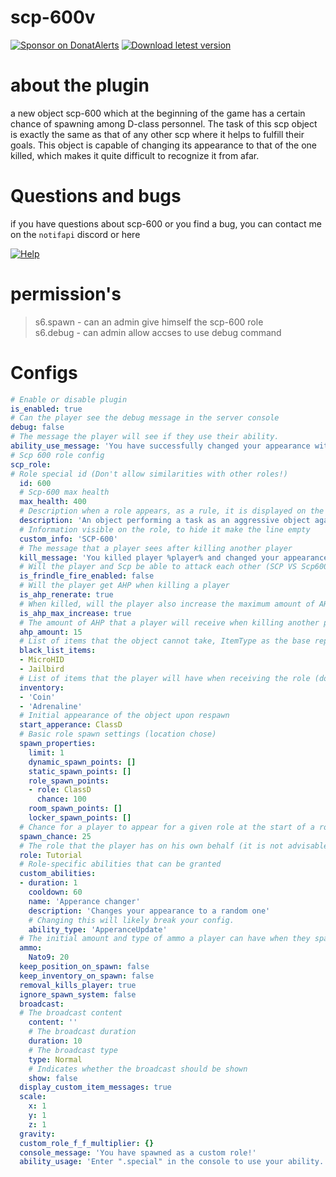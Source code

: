 # scp-600v
[![Sponsor on DonatAlerts](https://img.shields.io/badge/sponsor-alerts-orange.svg)](https://www.donationalerts.com/r/asmrmilo21)
[![Download letest version](https://img.shields.io/badge/download-latest-red.svg)](https://github.com/NOTIF-API/scp-600v/releases)

# about the plugin
a new object scp-600 which at the beginning of the game has a certain chance of spawning among D-class personnel. The task of this scp object is exactly the same as that of any other scp where it helps to fulfill their goals. This object is capable of changing its appearance to that of the one killed, which makes it quite difficult to recognize it from afar.

# Questions and bugs
if you have questions about scp-600 or you find a bug, you can contact me on the `notifapi` discord or here 

[![Help](https://img.shields.io/badge/issues-aqua)]( https://github.com/NOTIF-API/scp-600v/issues)

# permission's
> s6.spawn - can an admin give himself the scp-600 role       
> s6.debug - can admin allow accses to use debug command

# Configs
```yaml
# Enable or disable plugin
is_enabled: true
# Can the player see the debug message in the server console
debug: false
# The message the player will see if they use their ability.
ability_use_message: 'You have successfully changed your appearance with your ability to %role%'
# Scp 600 role config
scp_role:
# Role special id (Don't allow similarities with other roles!)
  id: 600
  # Scp-600 max health
  max_health: 400
  # Description when a role appears, as a rule, it is displayed on the player’s screen when he appears for a certain role.
  description: 'An object performing a task as an aggressive object against humanity'
  # Information visible on the role, to hide it make the line empty
  custom_info: 'SCP-600'
  # The message that a player sees after killing another player
  kill_message: 'You killed player %player% and changed your appearance to %role%'
  # Will the player and Scp be able to attack each other (SCP VS Scp600) and SCP Ability work on 600
  is_frindle_fire_enabled: false
  # Will the player get AHP when killing a player
  is_ahp_renerate: true
  # When killed, will the player also increase the maximum amount of AHP divided by two
  is_ahp_max_increase: true
  # The amount of AHP that a player will receive when killing another player
  ahp_amount: 15
  # List of items that the object cannot take, ItemType as the base representation of the item names
  black_list_items:
  - MicroHID
  - Jailbird
  # List of items that the player will have when receiving the role (do not give what is prohibited)
  inventory:
  - 'Coin'
  - 'Adrenaline'
  # Initial appearance of the object upon respawn
  start_apperance: ClassD
  # Basic role spawn settings (location chose)
  spawn_properties:
    limit: 1
    dynamic_spawn_points: []
    static_spawn_points: []
    role_spawn_points:
    - role: ClassD
      chance: 100
    room_spawn_points: []
    locker_spawn_points: []
  # Chance for a player to appear for a given role at the start of a round
  spawn_chance: 25
  # The role that the player has on his own behalf (it is not advisable to change it, as it is a human role)
  role: Tutorial
  # Role-specific abilities that can be granted
  custom_abilities:
  - duration: 1
    cooldown: 60
    name: 'Apperance changer'
    description: 'Changes your appearance to a random one'
    # Changing this will likely break your config.
    ability_type: 'ApperanceUpdate'
  # The initial amount and type of ammo a player can have when they spawn for a given role.
  ammo:
    Nato9: 20
  keep_position_on_spawn: false
  keep_inventory_on_spawn: false
  removal_kills_player: true
  ignore_spawn_system: false
  broadcast:
  # The broadcast content
    content: ''
    # The broadcast duration
    duration: 10
    # The broadcast type
    type: Normal
    # Indicates whether the broadcast should be shown
    show: false
  display_custom_item_messages: true
  scale:
    x: 1
    y: 1
    z: 1
  gravity: 
  custom_role_f_f_multiplier: {}
  console_message: 'You have spawned as a custom role!'
  ability_usage: 'Enter ".special" in the console to use your ability. If you have multiple abilities, you can use this command to cycle through them, or specify the one to use with ".special ROLENAME AbilityNum"'
```
